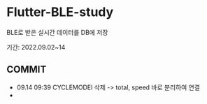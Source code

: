 # Flutter-BLE-study

BLE로 받은 실시간 데이터를 DB에 저장

기간: 2022.09.02~14

## COMMIT

- 09.14 09:39 CYCLEMODEl 삭제 -> total, speed 바로 분리하여 연결
-

